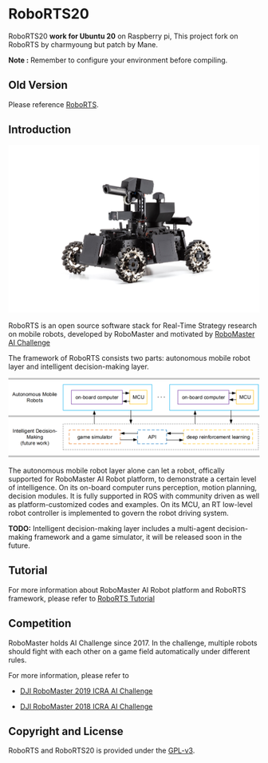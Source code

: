 # RoboRTS20
RoboRTS20 **work for Ubuntu 20** on Raspberry pi, This project fork on RoboRTS by charmyoung but patch by Mane.

**Note :** Remember to configure your environment before compiling.

## Old Version 

Please reference [RoboRTS](https://github.com/RoboMaster/RoboRTS).

## Introduction

<img src="images/robot.jpg" style="zoom:100%;display: inline-block; float:middle"/>

RoboRTS is an open source software stack for Real-Time Strategy research on mobile robots, developed by RoboMaster and motivated by [RoboMaster AI Challenge](#competition)

The framework of RoboRTS consists two parts: autonomous mobile robot layer and intelligent decision-making layer.

<img src="images/system.png" style="zoom:80%;display: inline-block; float:middle"/>

The autonomous mobile robot layer alone can let a robot, offically supported for RoboMaster AI Robot platform, to demonstrate a certain level of intelligence. On its on-board computer runs perception, motion planning, decision modules. It is fully supported in ROS with community driven as well as platform-customized codes and examples. On its MCU, an RT low-level robot controller is implemented to govern the robot driving system.  

**TODO:** Intelligent decision-making layer includes a multi-agent decision-making framework and a game simulator, it will be released soon in the future.

## Tutorial

For more information about RoboMaster AI Robot platform and RoboRTS framework, please refer to [RoboRTS Tutorial](https://robomaster.github.io/RoboRTS-Tutorial/#/)

## Competition

RoboMaster holds AI Challenge since 2017. In the challenge, multiple robots should fight with each other on a game field automatically under different rules.

For more information, please refer to

- [DJI RoboMaster 2019 ICRA AI Challenge](https://icra2019.org/competitions/dji-robomaster-ai-challenge)

- [DJI RoboMaster 2018 ICRA AI Challenge](https://icra2018.org/dji-robomaster-ai-challenge/)

## Copyright and License

RoboRTS and RoboRTS20 is provided under the [GPL-v3](COPYING).

